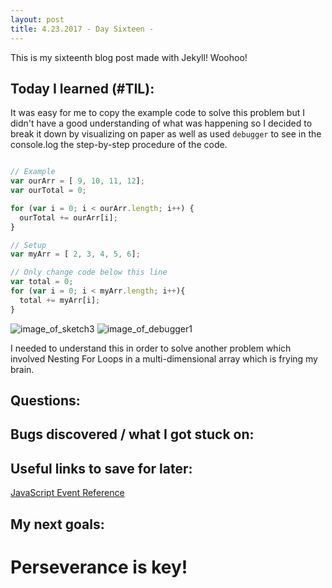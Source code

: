 ```yaml
---
layout: post
title: 4.23.2017 - Day Sixteen - 
---
```


This is my sixteenth blog post made with Jekyll! Woohoo! 

## Today I learned (#TIL):   

It was easy for me to copy the example code to solve this problem but I didn't have a good understanding of what was happening so I decided to break it down by visualizing on paper as well as used `debugger` to see in the console.log the step-by-step procedure of the code.  
```javascript

// Example
var ourArr = [ 9, 10, 11, 12];
var ourTotal = 0;

for (var i = 0; i < ourArr.length; i++) {
  ourTotal += ourArr[i];
}

// Setup
var myArr = [ 2, 3, 4, 5, 6];

// Only change code below this line
var total = 0;
for (var i = 0; i < myArr.length; i++){
  total += myArr[i];
}
```

![image_of_sketch3](http://r7uaz0n.github.io/images/sketch3.jpg)
![image_of_debugger1](http://r7uaz0n.github.io/images/debugger1.png)

I needed to understand this in order to solve another problem which involved Nesting For Loops in a multi-dimensional array which is frying my brain. 




## Questions:



## Bugs discovered / what I got stuck on:


## Useful links to save for later:

[JavaScript Event Reference](https://developer.mozilla.org/en-US/docs/Web/Events)



## My next goals:



# Perseverance is key!








